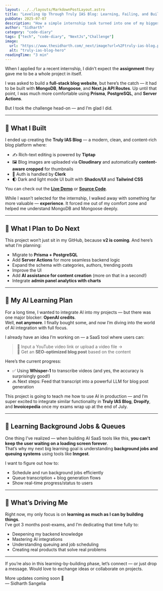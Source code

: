 ```yaml
---
layout: ../../layouts/MarkdownPostLayout.astro
title: "Leveling Up Through Truly IAS Blog: Learning, Failing, and Building Smarter"
pubDate: 2025-07-07
description: "How a simple internship task turned into one of my biggest learning experiences—building a full-stack blog, exploring MongoDB, and now planning AI integrations across my projects."
author: "Sidharth"
category: "code-diary"
tags: ["tech", "code-diary", "NextJs","Challenge"]
image:
  url: "https://www.thesidharth.com/_next/image?url=%2Ftruly-ias-blog.png&w=1080&q=75"
  alt: "truly-ias-blog-hero"
readingTime: "3 min"
---
```



When I applied for a recent internship, I didn’t expect the **assignment** they gave me to be a whole project in itself.

I was asked to build a **full-stack blog website**, but here’s the catch — it had to be built with **MongoDB**, **Mongoose**, and **Next.js API Routes**. Up until that point, I was much more comfortable using **Prisma**, **PostgreSQL**, and **Server Actions**.

But I took the challenge head-on — and I’m glad I did.

---

## 🚀 What I Built

I ended up creating the **Truly IAS Blog** — a modern, clean, and content-rich blog platform where:

- ✍️ Rich-text editing is powered by **Tiptap**  
- 🖼️ Blog images are uploaded via **Cloudinary** and automatically **content-aware cropped** for thumbnails  
- 🔐 Auth is handled by **Clerk**  
- 🌓 Dark and light mode UI built with **Shadcn/UI** and **Tailwind CSS**

You can check out the [**Live Demo**](https://truly-ias-blog.vercel.app/) or [**Source Code**](https://github.com/sidharthsangelia/truly-ias-blog).

While I wasn’t selected for the internship, I walked away with something far more valuable — **experience**. It forced me out of my comfort zone and helped me understand MongoDB and Mongoose deeply.

---

## 🧠 What I Plan to Do Next

This project won’t just sit in my GitHub, because **v2 is coming**. And here’s what I’m planning:

- Migrate to **Prisma + PostgreSQL**  
- Add **Server Actions** for more seamless backend logic  
- Expand the schema with categories, authors, trending posts  
- Improve the UI  
- Add **AI assistance for content creation** (more on that in a second!)  
- Integrate **admin panel analytics with charts**

---

## 🎯 My AI Learning Plan

For a long time, I wanted to integrate AI into my projects — but there was one major blocker: **OpenAI credits**.  
Well, **not anymore**. I finally bought some, and now I’m diving into the world of AI integration with full focus.

I already have an idea I’m working on — a SaaS tool where users can:

> 🔗 Input a YouTube video link or upload a video file →  
> 🧠 Get an **SEO-optimized blog post** based on the content

Here’s the current progress:

- ✅ Using **Whisper-1** to transcribe videos (and yes, the accuracy is surprisingly good!)  
- 🔜 Next steps: Feed that transcript into a powerful LLM for blog post generation

This project is going to teach me how to use AI in production — and I’m super excited to integrate similar functionality in **Truly IAS Blog**, **Dropify**, and **Invoicepedia** once my exams wrap up at the end of July.

---

## 🔄 Learning Background Jobs & Queues

One thing I’ve realized — when building AI SaaS tools like this, **you can't keep the user waiting on a loading screen forever**.  
That’s why my next big learning goal is understanding **background jobs and queuing systems** using tools like **Inngest**.  

I want to figure out how to:

- Schedule and run background jobs efficiently  
- Queue transcription + blog generation flows  
- Show real-time progress/status to users

---

## 🧱 What’s Driving Me

Right now, my only focus is on **learning as much as I can by building things**.  
I’ve got 3 months post-exams, and I’m dedicating that time fully to:

- Deepening my backend knowledge  
- Mastering AI integrations  
- Understanding queuing and job scheduling  
- Creating real products that solve real problems

---

If you’re also in this learning-by-building phase, let’s connect — or just drop a message. Would love to exchange ideas or collaborate on projects.

More updates coming soon 🚀  
— Sidharth Sangelia
